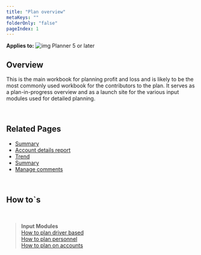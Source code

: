 ```yaml
---
title: "Plan overview"
metaKeys: ""
folderOnly: "false"
pageIndex: 1
---
```

**Applies to:** ![img](https://profitbasedocs.blob.core.windows.net/icons/yes-icon.png) Planner 5 or later<br/>

## Overview
This is the main workbook for planning profit and loss and is likely to be the most commonly used workbook for the contributors to the plan. It serves as a plan-in-progress overview and as a launch site for the various input modules used for detailed planning.

<br/>

## Related Pages
-  [Summary](../../workbooks/financial-planning/plan-overview/summary.md)
-  [Account details report](../../workbooks/financial-planning/plan-overview/account-details.md)
-  [Trend](../../workbooks/financial-planning/plan-overview/trend.md)
-  [Summary](../../workbooks/financial-planning/plan-overview/status.md)
-  [Manage comments](../../workbooks/financial-planning/plan-overview/manage-comments.md)

<br/>

## How to`s

<br/>

> **Input Modules**<br/>
> [How to plan driver based](../../modules/driver-based/drivers.md)<br/>
> [How to plan personnel](../../modules/personnel/personnel-details.md)<br/>
> [How to plan on accounts](../../modules/account/account-details.md)<br/>
